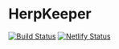# HerpKeeper

[![Build Status](https://travis-ci.org/herpkeeper/herp-keeper-web.svg?branch=master)](https://travis-ci.org/herpkeeper/herp-keeper-web)
[![Netlify Status](https://api.netlify.com/api/v1/badges/4b6870b8-ebff-4829-85a9-43bdc742baa3/deploy-status)](https://app.netlify.com/sites/reverent-lichterman-57e2ca/deploys)

